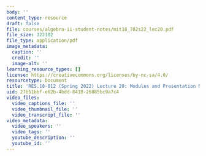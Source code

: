 ```yaml
---
body: ''
content_type: resource
draft: false
file: courses/algebra-ii-student-notes/mit18_702s22_lec20.pdf
file_size: 322102
file_type: application/pdf
image_metadata:
  caption: ''
  credit: ''
  image-alt: ''
learning_resource_types: []
license: https://creativecommons.org/licenses/by-nc-sa/4.0/
resourcetype: Document
title: 'RES.18-012 (Spring 2022) Lecture 20: Modules and Presentation Matrices'
uid: 27b51bbf-e62b-4bdd-8418-26885bc9a7c4
video_files:
  video_captions_file: ''
  video_thumbnail_file: ''
  video_transcript_file: ''
video_metadata:
  video_speakers: ''
  video_tags: ''
  youtube_description: ''
  youtube_id: ''
---
```

